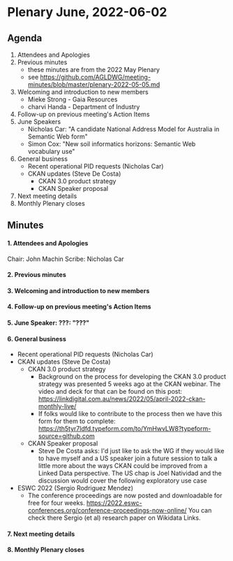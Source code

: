 # Plenary June, 2022-06-02

## Agenda

1. Attendees and Apologies
2. Previous minutes
    * these minutes are from the 2022 May Plenary
    * see https://github.com/AGLDWG/meeting-minutes/blob/master/plenary-2022-05-05.md
3. Welcoming and introduction to new members
    * Mieke Strong - Gaia Resources
    * charvi Handa - Department of Industry
5. Follow-up on previous meeting's Action Items
6. June Speakers
    * Nicholas Car: "A candidate National Address Model for Australia in Semantic Web form"
    * Simon Cox: "New soil informatics horizons: Semantic Web vocabulary use"
7. General business 
    * Recent operational PID requests (Nicholas Car)
    * CKAN updates (Steve De Costa)
        * CKAN 3.0 product strategy
        * CKAN Speaker proposal
8. Next meeting details
9. Monthly Plenary closes

## Minutes

#### 1. Attendees and Apologies

Chair: John Machin 
Scribe: Nicholas Car  

#### 2. Previous minutes
#### 3. Welcoming and introduction to new members
#### 4. Follow-up on previous meeting's Action Items
#### 5. June Speaker: ???: "???"
#### 6. General business 

* Recent operational PID requests (Nicholas Car)
* CKAN updates (Steve De Costa)
    * CKAN 3.0 product strategy
        * Background on the process for developing the CKAN 3.0 product strategy was presented 5 weeks ago at the CKAN webinar. The video and deck for that can be found on this post: https://linkdigital.com.au/news/2022/05/april-2022-ckan-monthly-live/
        * If folks would like to contribute to the process then we have this form for them to complete: https://th5tyr7ldfd.typeform.com/to/YmHwvLW8?typeform-source=github.com 
    * CKAN Speaker proposal
        * Steve De Costa asks: I'd just like to ask the WG if they would like to have myself and a US speaker join a future session to talk a little more about the ways CKAN could be improved from a Linked Data perspective. The US chap is Joel Natividad and the discussion would cover the following exploratory use case 
* ESWC 2022 (Sergio Rodriguez Mendez)
    * The conference proceedings are now posted and downloadable for free for four weeks. https://2022.eswc-conferences.org/conference-proceedings-now-online/ You can check there Sergio (et al) research paper on Wikidata Links. 

#### 7. Next meeting details
#### 8. Monthly Plenary closes
